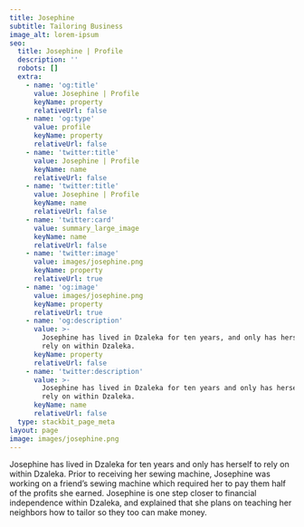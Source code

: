 ```yaml
---
title: Josephine
subtitle: Tailoring Business
image_alt: lorem-ipsum
seo:
  title: Josephine | Profile
  description: ''
  robots: []
  extra:
    - name: 'og:title'
      value: Josephine | Profile
      keyName: property
      relativeUrl: false
    - name: 'og:type'
      value: profile
      keyName: property
      relativeUrl: false
    - name: 'twitter:title'
      value: Josephine | Profile
      keyName: name
      relativeUrl: false
    - name: 'twitter:title'
      value: Josephine | Profile
      keyName: name
      relativeUrl: false
    - name: 'twitter:card'
      value: summary_large_image
      keyName: name
      relativeUrl: false
    - name: 'twitter:image'
      value: images/josephine.png
      keyName: property
      relativeUrl: true
    - name: 'og:image'
      value: images/josephine.png
      keyName: property
      relativeUrl: true
    - name: 'og:description'
      value: >-
        Josephine has lived in Dzaleka for ten years, and only has herself to
        rely on within Dzaleka. 
      keyName: property
      relativeUrl: false
    - name: 'twitter:description'
      value: >-
        Josephine has lived in Dzaleka for ten years and only has herself to
        rely on within Dzaleka. 
      keyName: name
      relativeUrl: false
  type: stackbit_page_meta
layout: page
image: images/josephine.png
---
```

Josephine has lived in Dzaleka for ten years and only has herself to rely on within Dzaleka. Prior to receiving her sewing machine, Josephine was working on a friend’s sewing machine which required her to pay them half of the profits she earned. Josephine is one step closer to financial independence within Dzaleka, and explained that she plans on teaching her neighbors how to tailor so they too can make money.

